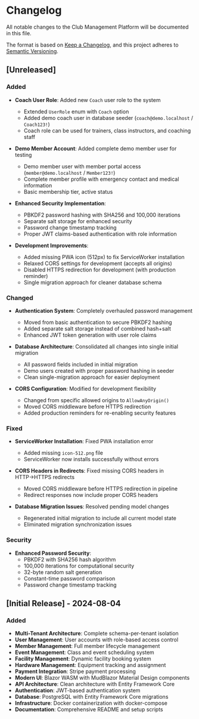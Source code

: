 # Changelog

All notable changes to the Club Management Platform will be documented in this file.

The format is based on [Keep a Changelog](https://keepachangelog.com/en/1.0.0/),
and this project adheres to [Semantic Versioning](https://semver.org/spec/v2.0.0.html).

## [Unreleased]

### Added
- **Coach User Role**: Added new `Coach` user role to the system
  - Extended `UserRole` enum with `Coach` option
  - Added demo coach user in database seeder (`coach@demo.localhost` / `Coach123!`)
  - Coach role can be used for trainers, class instructors, and coaching staff
  
- **Demo Member Account**: Added complete demo member user for testing
  - Demo member user with member portal access (`member@demo.localhost` / `Member123!`)
  - Complete member profile with emergency contact and medical information
  - Basic membership tier, active status

- **Enhanced Security Implementation**:
  - PBKDF2 password hashing with SHA256 and 100,000 iterations
  - Separate salt storage for enhanced security
  - Password change timestamp tracking
  - Proper JWT claims-based authentication with role information

- **Development Improvements**:
  - Added missing PWA icon (512px) to fix ServiceWorker installation
  - Relaxed CORS settings for development (accepts all origins)
  - Disabled HTTPS redirection for development (with production reminder)
  - Single migration approach for cleaner database schema

### Changed
- **Authentication System**: Completely overhauled password management
  - Moved from basic authentication to secure PBKDF2 hashing
  - Added separate salt storage instead of combined hash+salt
  - Enhanced JWT token generation with user role claims

- **Database Architecture**: Consolidated all changes into single initial migration
  - All password fields included in initial migration
  - Demo users created with proper password hashing in seeder
  - Clean single-migration approach for easier deployment

- **CORS Configuration**: Modified for development flexibility
  - Changed from specific allowed origins to `AllowAnyOrigin()`
  - Moved CORS middleware before HTTPS redirection
  - Added production reminders for re-enabling security features

### Fixed
- **ServiceWorker Installation**: Fixed PWA installation error
  - Added missing `icon-512.png` file
  - ServiceWorker now installs successfully without errors

- **CORS Headers in Redirects**: Fixed missing CORS headers in HTTP→HTTPS redirects
  - Moved CORS middleware before HTTPS redirection in pipeline
  - Redirect responses now include proper CORS headers

- **Database Migration Issues**: Resolved pending model changes
  - Regenerated initial migration to include all current model state
  - Eliminated migration synchronization issues

### Security
- **Enhanced Password Security**:
  - PBKDF2 with SHA256 hash algorithm
  - 100,000 iterations for computational security
  - 32-byte random salt generation
  - Constant-time password comparison
  - Password change timestamp tracking

## [Initial Release] - 2024-08-04

### Added
- **Multi-Tenant Architecture**: Complete schema-per-tenant isolation
- **User Management**: User accounts with role-based access control
- **Member Management**: Full member lifecycle management
- **Event Management**: Class and event scheduling system
- **Facility Management**: Dynamic facility booking system
- **Hardware Management**: Equipment tracking and assignment
- **Payment Integration**: Stripe payment processing
- **Modern UI**: Blazor WASM with MudBlazor Material Design components
- **API Architecture**: Clean architecture with Entity Framework Core
- **Authentication**: JWT-based authentication system
- **Database**: PostgreSQL with Entity Framework Core migrations
- **Infrastructure**: Docker containerization with docker-compose
- **Documentation**: Comprehensive README and setup scripts